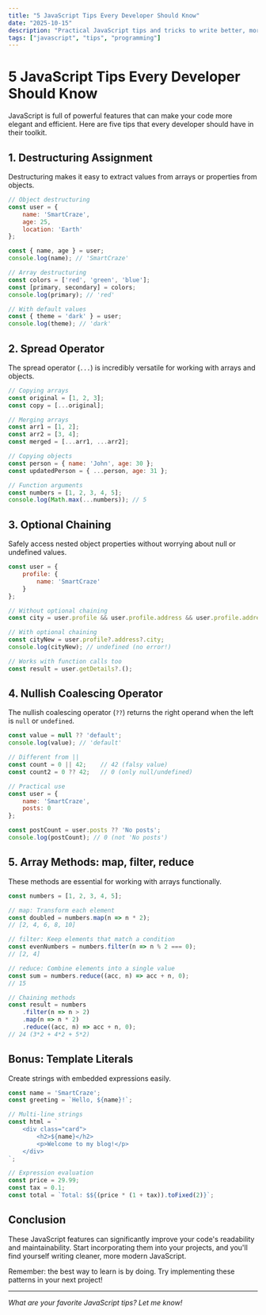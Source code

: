```yaml
---
title: "5 JavaScript Tips Every Developer Should Know"
date: "2025-10-15"
description: "Practical JavaScript tips and tricks to write better, more efficient code"
tags: ["javascript", "tips", "programming"]
---
```


# 5 JavaScript Tips Every Developer Should Know

JavaScript is full of powerful features that can make your code more elegant and efficient. Here are five tips that every developer should have in their toolkit.

## 1. Destructuring Assignment

Destructuring makes it easy to extract values from arrays or properties from objects.

```javascript
// Object destructuring
const user = {
    name: 'SmartCraze',
    age: 25,
    location: 'Earth'
};

const { name, age } = user;
console.log(name); // 'SmartCraze'

// Array destructuring
const colors = ['red', 'green', 'blue'];
const [primary, secondary] = colors;
console.log(primary); // 'red'

// With default values
const { theme = 'dark' } = user;
console.log(theme); // 'dark'
```

## 2. Spread Operator

The spread operator (`...`) is incredibly versatile for working with arrays and objects.

```javascript
// Copying arrays
const original = [1, 2, 3];
const copy = [...original];

// Merging arrays
const arr1 = [1, 2];
const arr2 = [3, 4];
const merged = [...arr1, ...arr2];

// Copying objects
const person = { name: 'John', age: 30 };
const updatedPerson = { ...person, age: 31 };

// Function arguments
const numbers = [1, 2, 3, 4, 5];
console.log(Math.max(...numbers)); // 5
```

## 3. Optional Chaining

Safely access nested object properties without worrying about null or undefined values.

```javascript
const user = {
    profile: {
        name: 'SmartCraze'
    }
};

// Without optional chaining
const city = user.profile && user.profile.address && user.profile.address.city;

// With optional chaining
const cityNew = user.profile?.address?.city;
console.log(cityNew); // undefined (no error!)

// Works with function calls too
const result = user.getDetails?.();
```

## 4. Nullish Coalescing Operator

The nullish coalescing operator (`??`) returns the right operand when the left is `null` or `undefined`.

```javascript
const value = null ?? 'default';
console.log(value); // 'default'

// Different from ||
const count = 0 || 42;    // 42 (falsy value)
const count2 = 0 ?? 42;   // 0 (only null/undefined)

// Practical use
const user = {
    name: 'SmartCraze',
    posts: 0
};

const postCount = user.posts ?? 'No posts';
console.log(postCount); // 0 (not 'No posts')
```

## 5. Array Methods: map, filter, reduce

These methods are essential for working with arrays functionally.

```javascript
const numbers = [1, 2, 3, 4, 5];

// map: Transform each element
const doubled = numbers.map(n => n * 2);
// [2, 4, 6, 8, 10]

// filter: Keep elements that match a condition
const evenNumbers = numbers.filter(n => n % 2 === 0);
// [2, 4]

// reduce: Combine elements into a single value
const sum = numbers.reduce((acc, n) => acc + n, 0);
// 15

// Chaining methods
const result = numbers
    .filter(n => n > 2)
    .map(n => n * 2)
    .reduce((acc, n) => acc + n, 0);
// 24 (3*2 + 4*2 + 5*2)
```

## Bonus: Template Literals

Create strings with embedded expressions easily.

```javascript
const name = 'SmartCraze';
const greeting = `Hello, ${name}!`;

// Multi-line strings
const html = `
    <div class="card">
        <h2>${name}</h2>
        <p>Welcome to my blog!</p>
    </div>
`;

// Expression evaluation
const price = 29.99;
const tax = 0.1;
const total = `Total: $${(price * (1 + tax)).toFixed(2)}`;
```

## Conclusion

These JavaScript features can significantly improve your code's readability and maintainability. Start incorporating them into your projects, and you'll find yourself writing cleaner, more modern JavaScript.

Remember: the best way to learn is by doing. Try implementing these patterns in your next project!

---

*What are your favorite JavaScript tips? Let me know!*
